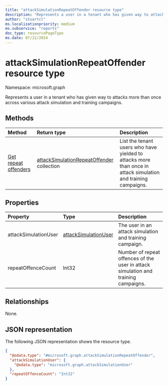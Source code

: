 ```yaml
---
title: "attackSimulationRepeatOffender resource type"
description: "Represents a user in a tenant who has given way to attacks more than once across various attack simulation and training campaigns."
author: "stuartcl"
ms.localizationpriority: medium
ms.subservice: "reports"
doc_type: resourcePageType
ms.date: 07/22/2024
---
```


# attackSimulationRepeatOffender resource type

Namespace: microsoft.graph

Represents a user in a tenant who has given way to attacks more than once across various attack simulation and training campaigns.

## Methods
|Method|Return type|Description|
|:---|:---|:---|
|[Get repeat offenders](../api/securityreportsroot-getattacksimulationrepeatoffenders.md)|[attackSimulationRepeatOffender](../resources/attacksimulationrepeatoffender.md) collection|List the tenant users who have yielded to attacks more than once in attack simulation and training campaigns.|

## Properties
|Property|Type|Description|
|:---|:---|:---|
|attackSimulationUser|[attackSimulationUser](../resources/attacksimulationuser.md)|The user in an attack simulation and training campaign.|
|repeatOffenceCount|Int32|Number of repeat offences of the user in attack simulation and training campaigns.|

## Relationships
None.

## JSON representation
The following JSON representation shows the resource type.
<!-- {
  "blockType": "resource",
  "@odata.type": "microsoft.graph.attackSimulationRepeatOffender"
}
-->
``` json
{
  "@odata.type": "#microsoft.graph.attackSimulationRepeatOffender",
  "attackSimulationUser": {
    "@odata.type": "microsoft.graph.attackSimulationUser"
  },
  "repeatOffenceCount": "Int32"
}
```

